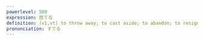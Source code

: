 ```yaml
---
powerlevel: 580
expression: 捨てる
definition: (v1,vt) to throw away; to cast aside; to abandon; to resign; to break up with (someone); (P)
pronunciation: すてる
---
```


